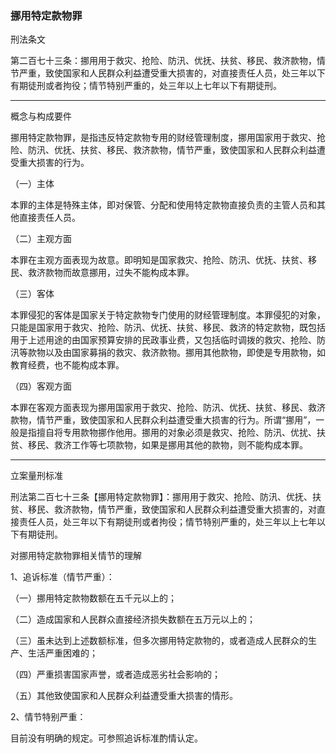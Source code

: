 ### 挪用特定款物罪
 刑法条文 

第二百七十三条：挪用用于救灾、抢险、防汛、优抚、扶贫、移民、救济款物，情节严重，致使国家和人民群众利益遭受重大损害的，对直接责任人员，处三年以下有期徒刑或者拘役；情节特别严重的，处三年以上七年以下有期徒刑。

---

 概念与构成要件 

挪用特定款物罪，是指违反特定款物专用的财经管理制度，挪用国家用于救灾、抢险、防汛、优抚、扶贫、移民、救济款物，情节严重，致使国家和人民群众利益遭受重大损害的行为。

（一）主体

本罪的主体是特殊主体，即对保管、分配和使用特定款物直接负责的主管人员和其他直接责任人员。

（二）主观方面

本罪在主观方面表现为故意。即明知是国家救灾、抢险、防汛、优抚、扶贫、移民、救济款物而故意挪用，过失不能构成本罪。

（三）客体

本罪侵犯的客体是国家关于特定款物专门使用的财经管理制度。本罪侵犯的对象，只能是国家用于救灾、抢险、防汛、优抚、扶贫、移民、救济的特定款物，既包括用于上述用途的由国家预算安排的民政事业费，又包括临时调拨的救灾、抢险、防汛等款物以及由国家募捐的救灾、救济款物。挪用其他款物，即使是专用款物，如教育经费，也不能构成本罪。

（四）客观方面

本罪在客观方面表现为挪用国家用于救灾、抢险、防汛、优抚、扶贫、移民、救济款物，情节严重，致使国家和人民群众利益遭受重大损害的行为。所谓“挪用”，一般是指擅自将专用款物挪作他用。挪用的对象必须是救灾、抢险、防汛、优扰、扶贫、移民、救济工作等七项款物，如果是挪用其他的款物，则不能构成本罪。

---

 立案量刑标准 

刑法第二百七十三条【挪用特定款物罪】：挪用用于救灾、抢险、防汛、优抚、扶贫、移民、救济款物，情节严重，致使国家和人民群众利益遭受重大损害的，对直接责任人员，处三年以下有期徒刑或者拘役；情节特别严重的，处三年以上七年以下有期徒刑。

对挪用特定款物罪相关情节的理解

1、追诉标准（情节严重）：

（一）挪用特定款物数额在五千元以上的；

（二）造成国家和人民群众直接经济损失数额在五万元以上的；

（三）虽未达到上述数额标准，但多次挪用特定款物的，或者造成人民群众的生产、生活严重困难的；

（四）严重损害国家声誉，或者造成恶劣社会影响的；

（五）其他致使国家和人民群众利益遭受重大损害的情形。

2、情节特别严重：

目前没有明确的规定。可参照追诉标准酌情认定。